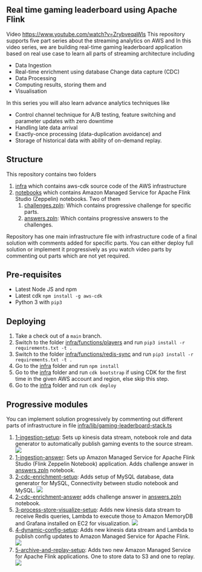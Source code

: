 ## Real time gaming leaderboard using Apache Flink
Video
https://www.youtube.com/watch?v=ZrybveqaWls
This repository supports five part series about the streaming analytics on AWS and In this video series, we are building
real-time gaming leaderboard application based on real use case to learn all parts of streaming architecture including

* Data Ingestion
* Real-time enrichment using database Change data capture (CDC)
* Data Processing
* Computing results, storing them and
* Visualisation

In this series you will also learn advance analytics techniques like

* Control channel technique for A/B testing, feature switching and parameter updates with zero downtime
* Handling late data arrival
* Exactly-once processing (data-duplication avoidance) and
* Storage of historical data with ability of on-demand replay.

## Structure

This repository contains two folders

1. [infra](infra) which contains aws-cdk source code of the AWS infrastructure
2. [notebooks](notebooks) which contains Amazon Managed Service for Apache Flink Studio (Zeppelin) notebooks. Two of
   them
    1. [challenges.zpln](notebooks/challenges.zpln): Which contains progressive challenge for specific parts.
    2. [answers.zpln](notebooks/answers.zpln): Which contains progressive answers to the challenges.

Repository has one main infrastructure file with infrastructure code of a final solution with comments added for
specific parts. You can either deploy full solution or implement it progressively as you watch video parts by commenting
out parts which are not yet required.

## Pre-requisites

- Latest Node JS and npm
- Latest cdk `npm install -g aws-cdk`
- Python 3 with `pip3`

## Deploying

1. Take a check out of a `main` branch.
2. Switch to the folder [infra/functions/players](infra/functions/players) and run
   `pip3 install -r requirements.txt -t .`
3. Switch to the folder [infra/functions/redis-sync](infra/functions/redis-sync) and run
   `pip3 install -r requirements.txt -t .`
4. Go to the [infra](infra) folder and run `npm install`
5. Go to the [infra](infra) folder and run `cdk bootstrap` if using CDK for the first time in the given AWS account and
   region, else skip this step.
6. Go to the [infra](infra) folder and run `cdk deploy`

## Progressive modules

You can implement solution progressively by commenting out different parts of infrastructure in
file [infra/lib/gaming-leaderboard-stack.ts](infra/lib/gaming-leaderboard-stack.ts)

1. [1-ingestion-setup](https://github.com/build-on-aws/real-time-gaming-leaderboard-apache-flink/blob/main/infra/lib/gaming-leaderboard-stack.ts#L19):
   Sets up kinesis data stream, notebook role and data generator to automatically publish gaming
   events to the source stream.
   ![](./img/Architecture-1-ingestion.jpg)
2. [1-ingestion-answer](https://github.com/build-on-aws/real-time-gaming-leaderboard-apache-flink/blob/main/infra/lib/gaming-leaderboard-stack.ts#L33):
   Sets up Amazon Managed Service for Apache Flink Studio (Flink Zeppelin Notebook) application. Adds challenge answer
   in [answers.zpln](notebooks/answers.zpln) notebook.
3. [2-cdc-enrichment-setup](https://github.com/build-on-aws/real-time-gaming-leaderboard-apache-flink/blob/4bde95e406daaf6c3affca004965b078d7c45e24/infra/lib/gaming-leaderboard-stack.ts#L42):
   Adds setup of MySQL database, data generator for MySQL, Connectivity between studio notebook and
   MySQL.
   ![](./img/Architecture-2-enrichment-mysql-cdc.jpg)
4. [2-cdc-enrichment-answer](https://github.com/build-on-aws/real-time-gaming-leaderboard-apache-flink/blob/4bde95e406daaf6c3affca004965b078d7c45e24/infra/lib/gaming-leaderboard-stack.ts#L56)
   adds challenge answer in [answers.zpln](notebooks/answers.zpln) notebook.
5. [3-process-store-visualize-setup](https://github.com/build-on-aws/real-time-gaming-leaderboard-apache-flink/blob/4bde95e406daaf6c3affca004965b078d7c45e24/infra/lib/gaming-leaderboard-stack.ts#L69):
   Adds new kinesis data stream to receive Redis queries, Lambda to execute those to Amazon MemoryDB and Grafana
   installed on EC2 for visualization.
   ![](img/Architecture-3-processing-storage-redis-grafana.jpg)
6. [4-dynamic-config-setup](https://github.com/build-on-aws/real-time-gaming-leaderboard-apache-flink/blob/4bde95e406daaf6c3affca004965b078d7c45e24/infra/lib/gaming-leaderboard-stack.ts#L85):
   Adds new kinesis data stream and Lambda to publish config updates to Amazon Managed Service for Apache
   Flink.
   ![](img/Architecture-4-dynamic-config.jpg)
7. [5-archive-and-replay-setup](https://github.com/build-on-aws/real-time-gaming-leaderboard-apache-flink/blob/4bde95e406daaf6c3affca004965b078d7c45e24/infra/lib/gaming-leaderboard-stack.ts#L97):
   Adds two new Amazon Managed Service for Apache Flink applications. One to store data to S3 and one to
   replay.
   ![](img/Architecture-5-late-arrival-exactly-once-history-replay.jpg)
